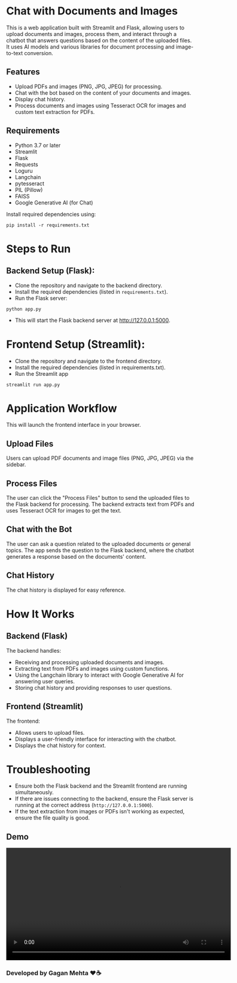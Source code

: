 # Chat with Documents and Images

This is a web application built with Streamlit and Flask, allowing users to upload documents and images, process them, and interact through a chatbot that answers questions based on the content of the uploaded files. It uses AI models and various libraries for document processing and image-to-text conversion.

## Features
- Upload PDFs and images (PNG, JPG, JPEG) for processing.
- Chat with the bot based on the content of your documents and images.
- Display chat history.
- Process documents and images using Tesseract OCR for images and custom text extraction for PDFs.

## Requirements

- Python 3.7 or later
- Streamlit
- Flask
- Requests
- Loguru
- Langchain
- pytesseract
- PIL (Pillow)
- FAISS
- Google Generative AI (for Chat)

Install required dependencies using:

```
pip install -r requirements.txt
```
# Steps to Run

## Backend Setup (Flask):

- Clone the repository and navigate to the backend directory.
- Install the required dependencies (listed in `requirements.txt`).
- Run the Flask server:

```
python app.py
```

- This will start the Flask backend server at http://127.0.0.1:5000.

# Frontend Setup (Streamlit):
- Clone the repository and navigate to the frontend directory.
- Install the required dependencies (listed in requirements.txt).
- Run the Streamlit app
```
streamlit run app.py

```

# Application Workflow

This will launch the frontend interface in your browser.

## Upload Files
Users can upload PDF documents and image files (PNG, JPG, JPEG) via the sidebar.

## Process Files
The user can click the "Process Files" button to send the uploaded files to the Flask backend for processing. The backend extracts text from PDFs and uses Tesseract OCR for images to get the text.

## Chat with the Bot
The user can ask a question related to the uploaded documents or general topics. The app sends the question to the Flask backend, where the chatbot generates a response based on the documents' content.

## Chat History
The chat history is displayed for easy reference.

# How It Works

## Backend (Flask)
The backend handles:
- Receiving and processing uploaded documents and images.
- Extracting text from PDFs and images using custom functions.
- Using the Langchain library to interact with Google Generative AI for answering user queries.
- Storing chat history and providing responses to user questions.

## Frontend (Streamlit)
The frontend:
- Allows users to upload files.
- Displays a user-friendly interface for interacting with the chatbot.
- Displays the chat history for context.

# Troubleshooting
- Ensure both the Flask backend and the Streamlit frontend are running simultaneously.
- If there are issues connecting to the backend, ensure the Flask server is running at the correct address (`http://127.0.0.1:5000`).
- If the text extraction from images or PDFs isn't working as expected, ensure the file quality is good.

## Demo 
<video width="600" controls>
  <source src="document_chat_app.mp4" type="video/mp4">
  Your browser does not support the video tag.
</video>


### **Developed by Gagan Mehta ❤️☕**







